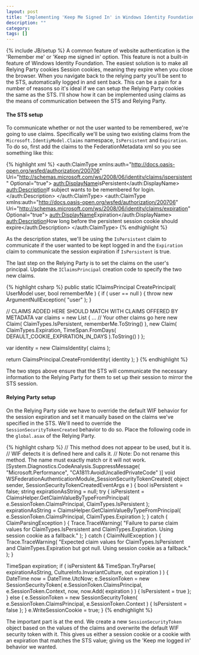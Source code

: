 ```yaml
---
layout: post
title: "Implementing 'Keep Me Signed In' in Windows Identity Foundation"
description: ""
category: 
tags: []
---
```

{% include JB/setup %}
A common feature of website authentication is the 'Remember me' or 'Keep me signed in' option. This feature is not a built-in feature of Windows Identity Foundation. The easiest solution is to make all Relying Party cookies Session cookies, meaning they expire when you close the browser. When you navigate back to the relying party you'll be sent to the STS, automatically logged in and sent back. This can be a pain for a number of reasons so it's ideal if we can setup the Relying Party cookies the same as the STS. I'll show how it can be implemented using claims as the means of communication between the STS and Relying Party.

#### The STS setup
To communicate whether or not the user wanted to be remembered, we're going to use claims. Specifically we'll be using two existing claims from the `Microsoft.IdentiyModel.Claims` namespace,  `IsPersistent` and `Expiration`. To do so, first add the claims to the FederationMetadata xml so you see something like this:

{% highlight xml %}
<auth:ClaimType xmlns:auth="http://docs.oasis-open.org/wsfed/authorization/200706" Uri="http://schemas.microsoft.com/ws/2008/06/identity/claims/ispersistent" Optional="true">
   <auth:DisplayName>isPersistent</auth:DisplayName>
   <auth:Description>If subject wants to be remembered for login.</auth:Description>
</auth:ClaimType>
<auth:ClaimType xmlns:auth="http://docs.oasis-open.org/wsfed/authorization/200706" Uri="http://schemas.microsoft.com/ws/2008/06/identity/claims/expiration" Optional="true">
   <auth:DisplayName>Expiration</auth:DisplayName>
   <auth:Description>How long before the persistent session cookie should expire</auth:Description>
</auth:ClaimType>
{% endhighlight %}

As the description states, we'll be using the `IsPersistent` claim to communicate if the user wanted to be kept logged in and the `Expiration` claim to communicate the session expiration if `IsPersistent` is true.

The last step on the Relying Party is to set the claims on the user's principal. Update the `IClaimsPrincipal` creation code to specify the two new claims.

{% highlight csharp %}
public static IClaimsPrincipal CreatePrincipal( UserModel user, bool rememberMe )
{
  if ( user == null )
  {
    throw new ArgumentNullException( "user" );
  }

  // CLAIMS ADDED HERE SHOULD MATCH WITH CLAIMS OFFERED BY METADATA
  var claims = new List<Claim>
  {
    ... // Your other claims go here
    new Claim( ClaimTypes.IsPersistent, rememberMe.ToString() ),
    new Claim( ClaimTypes.Expiration, TimeSpan.FromDays( DEFAULT_COOKIE_EXPIRATION_IN_DAYS ).ToString() )
  };

  var identity = new ClaimsIdentity( claims );

  return ClaimsPrincipal.CreateFromIdentity( identity );
}
{% endhighlight %}

The two steps above ensure that the STS will communicate the necessary information to the Relying Party for them to set up their session to mirror the STS session.

#### Relying Party setup

On the Relying Party side we have to override the default WIF behavior for the session expiration and set it manually based on the claims we've specified in the STS. We'll need to override the `SessionSecurityTokenCreated` behavior to do so. Place the following code in the `global.asax` of the Relying Party.

{% highlight csharp %}
// This method does not appear to be used, but it is.
// WIF detects it is defined here and calls it.
// Note: Do not rename this method. The name must exactly match or it will not work.
[System.Diagnostics.CodeAnalysis.SuppressMessage( "Microsoft.Performance", "CA1811:AvoidUncalledPrivateCode" )]
void WSFederationAuthenticationModule_SessionSecurityTokenCreated( object sender, SessionSecurityTokenCreatedEventArgs e )
{
  bool isPersistent = false;
  string expirationAsString = null;
  try
  {
    isPersistent = ClaimsHelper.GetClaimValueByTypeFromPrincipal<bool>( e.SessionToken.ClaimsPrincipal, ClaimTypes.IsPersistent );
    expirationAsString = ClaimsHelper.GetClaimValueByTypeFromPrincipal<string>( e.SessionToken.ClaimsPrincipal, ClaimTypes.Expiration );
  }
  catch ( ClaimParsingException )
  {
    Trace.TraceWarning( "Failure to parse claim values for ClaimTypes.IsPersistent and ClaimTypes.Expiration. Using session cookie as a fallback." );
  }
  catch ( ClaimNullException )
  {
    Trace.TraceWarning( "Expected claim values for ClaimTypes.IsPersistent and ClaimTypes.Expiration but got null. Using session cookie as a fallback." );
  }

  TimeSpan expiration;
  if ( isPersistent && TimeSpan.TryParse( expirationAsString, CultureInfo.InvariantCulture, out expiration ) )
  {
    DateTime now = DateTime.UtcNow;
    e.SessionToken = new SessionSecurityToken( e.SessionToken.ClaimsPrincipal, e.SessionToken.Context, now, now.Add( expiration ) )
    {
      IsPersistent = true
    };
  }
  else
  {
    e.SessionToken = new SessionSecurityToken( e.SessionToken.ClaimsPrincipal, e.SessionToken.Context )
    {
      IsPersistent = false
    };
  }
  e.WriteSessionCookie = true;
}
{% endhighlight %}

The important part is at the end. We create a new `SessionSecurityToken` object based on the values of the claims and overwrite the default WIF security token with it. This gives us either a session cookie or a cookie with an expiration that matches the STS value; giving us the 'Keep me logged in' behavior we wanted.
